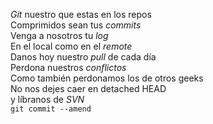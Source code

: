 <p><em>Git</em> nuestro que estas en los repos<br />
Comprimidos sean tus <em>commits</em><br />
Venga a nosotros tu <em>log</em><br />
En el local como en el <em>remote</em><br />
Danos hoy nuestro <em>pull</em> de cada día<br />
Perdona nuestros <em>conflictos</em><br />
Como también perdonamos los de otros geeks<br />
No nos dejes caer en detached HEAD</em><br />
y líbranos de <em>SVN</em><br />
<code>git commit --amend</code></p>
